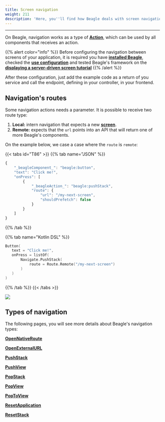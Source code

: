 ```yaml
---
title: Screen navigation
weight: 211
description: 'Here, you''ll find how Beagle deals with screen navigation.'
---
```


---

On Beagle, navigation works as a type of [**Action**](/api/actions/), which can be used by all components that receives an action.

{{% alert color="info" %}}
Before configuring the navigation between screens of your application, it is required you have [**installed Beagle**](/get-started/installing-beagle/), checked the [**use configuration**](/get-started/using-beagle/) and tested Beagle's framework on the [**displaying a server-driven screen tutorial**](#no-such-page)
{{% /alert %}}

After these configuration, just add the example code as a return of you service and call the endpoint, defining in your controller,  in your frontend. 

## Navigation's routes

Some navigation actions needs a parameter. It is possible to receive two route type: 

1. **Local:** intern navigation that expects a new [**screen**](/api/screen/).
2. **Remote:** expects that the `url` points into an API that will return one of more Beagle's components.

On the example below, we case a case where the `route` is `remote`:

{{< tabs id="T86" >}}
{{% tab name="JSON" %}}
```javascript
{
    "_beagleComponent_": "beagle:button",
    "text": "Click me!",
    "onPress": [
        {
            "_beagleAction_": "beagle:pushStack",
            "route": {
                "url": "/my-next-screen",
                "shouldPrefetch": false
            }
        }
    ]
}
```
{{% /tab %}}

{{% tab name="Kotlin DSL" %}}
```kotlin
Button(
   text = "Click me!",
   onPress = listOf(
       Navigate.PushStack(
           route = Route.Remote("/my-next-screen")
       )
   )
)
```
{{% /tab %}}
{{< /tabs >}}

![](/assets%2F-M-Qy7jZbUpzGRP5GbCZ%2F-MB0DuGx28NQeWEgD746%2F-MB0r5wLqOLNjqhX_8g_%2Fnavigate-remote.gif?alt=media&token=0b93b43c-8a51-40e8-b96d-76482546e719)

## Types of navigation

The following pages, you will see more details about Beagle's navigation types:

[**OpenNativeRoute**](/api/actions/navigate/openexternalurl)

[**OpenExternalURL**](/api/actions/navigate/openexternalurl)

[**PushStack**](/api/actions/navigate/pushstack)

[**PushView**](/api/actions/navigate/pushview)

[**PopStack**](/api/actions/navigate/popstack)

[**PopView**](/api/actions/navigate/popview)

[**PopToView**](/api/actions/navigate/poptoview)

[**ResetApplication**](/api/actions/navigate/resetapplication)

[**ResetStack**](/api/actions/navigate/resetstack)
